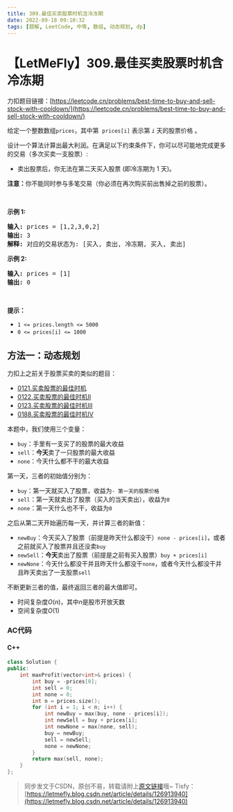 ```yaml
---
title: 309.最佳买卖股票时机含冷冻期
date: 2022-09-18 09:10:32
tags: [题解, LeetCode, 中等, 数组, 动态规划, dp]
---
```


# 【LetMeFly】309.最佳买卖股票时机含冷冻期

力扣题目链接：[https://leetcode.cn/problems/best-time-to-buy-and-sell-stock-with-cooldown/](https://leetcode.cn/problems/best-time-to-buy-and-sell-stock-with-cooldown/)

<p>给定一个整数数组<meta charset="UTF-8" /><code>prices</code>，其中第&nbsp;<em>&nbsp;</em><code>prices[i]</code>&nbsp;表示第&nbsp;<code><em>i</em></code>&nbsp;天的股票价格 。​</p>

<p>设计一个算法计算出最大利润。在满足以下约束条件下，你可以尽可能地完成更多的交易（多次买卖一支股票）:</p>

<ul>
	<li>卖出股票后，你无法在第二天买入股票 (即冷冻期为 1 天)。</li>
</ul>

<p><strong>注意：</strong>你不能同时参与多笔交易（你必须在再次购买前出售掉之前的股票）。</p>

<p>&nbsp;</p>

<p><strong>示例 1:</strong></p>

<pre>
<strong>输入:</strong> prices = [1,2,3,0,2]
<strong>输出: </strong>3 
<strong>解释:</strong> 对应的交易状态为: [买入, 卖出, 冷冻期, 买入, 卖出]</pre>

<p><strong>示例 2:</strong></p>

<pre>
<strong>输入:</strong> prices = [1]
<strong>输出:</strong> 0
</pre>

<p>&nbsp;</p>

<p><strong>提示：</strong></p>

<ul>
	<li><code>1 &lt;= prices.length &lt;= 5000</code></li>
	<li><code>0 &lt;= prices[i] &lt;= 1000</code></li>
</ul>


    
## 方法一：动态规划

力扣上之前关于股票买卖的类似的题目：

+ [0121.买卖股票的最佳时机](https://leetcode.letmefly.xyz/2022/07/19/LeetCode%200121.%E4%B9%B0%E5%8D%96%E8%82%A1%E7%A5%A8%E7%9A%84%E6%9C%80%E4%BD%B3%E6%97%B6%E6%9C%BA/)
+ [0122.买卖股票的最佳时机II](https://leetcode.letmefly.xyz/2022/07/19/LeetCode%200122.%E4%B9%B0%E5%8D%96%E8%82%A1%E7%A5%A8%E7%9A%84%E6%9C%80%E4%BD%B3%E6%97%B6%E6%9C%BAII/)
+ [0123.买卖股票的最佳时机III](https://leetcode.letmefly.xyz/2022/07/20/LeetCode%200123.%E4%B9%B0%E5%8D%96%E8%82%A1%E7%A5%A8%E7%9A%84%E6%9C%80%E4%BD%B3%E6%97%B6%E6%9C%BAIII/)
+ [0188.买卖股票的最佳时机IV](https://leetcode.letmefly.xyz/2022/08/12/LeetCode%200188.%E4%B9%B0%E5%8D%96%E8%82%A1%E7%A5%A8%E7%9A%84%E6%9C%80%E4%BD%B3%E6%97%B6%E6%9C%BAIV/)


本题中，我们使用三个变量：

+ ```buy```：手里有一支买了的股票的最大收益
+ ```sell```：**今天**卖了一只股票的最大收益
+ ```none```：今天什么都不干的最大收益

第一天，三者的初始值分别为：

+ ```buy```：第一天就买入了股票，收益为```- 第一天的股票价格```
+ ```sell```：第一天就卖出了股票（买入的当天卖出），收益为```0```
+ ```none```：第一天什么也不干，收益为```0```

之后从第二天开始遍历每一天，并计算三者的新值：
+ ```newBuy```：今天买入了股票（前提是昨天什么都没干）```none - prices[i]```，或者之前就买入了股票并且还没卖```buy```
+ ```newSell```：**今天**卖出了股票（前提是之前有买入股票）```buy + prices[i]```
+ ```newNone```：今天什么都没干并且昨天什么都没干```none```，或者今天什么都没干并且昨天卖出了一支股票```sell```

不断更新三者的值，最终返回三者的最大值即可。


+ 时间复杂度$O(n)$，其中$n$是股市开放天数
+ 空间复杂度$O(1)$

### AC代码

#### C++

```cpp
class Solution {
public:
    int maxProfit(vector<int>& prices) {
        int buy = -prices[0];
        int sell = 0;
        int none = 0;
        int n = prices.size();
        for (int i = 1; i < n; i++) {
            int newBuy = max(buy, none - prices[i]);
            int newSell = buy + prices[i];
            int newNone = max(none, sell);
            buy = newBuy;
            sell = newSell;
            none = newNone;
        }
        return max(sell, none);
    }
};
```

> 同步发文于CSDN，原创不易，转载请附上[原文链接](https://leetcode.letmefly.xyz/2022/09/18/LeetCode%200309.%E6%9C%80%E4%BD%B3%E4%B9%B0%E5%8D%96%E8%82%A1%E7%A5%A8%E6%97%B6%E6%9C%BA%E5%90%AB%E5%86%B7%E5%86%BB%E6%9C%9F/)哦~
> Tisfy：[https://letmefly.blog.csdn.net/article/details/126913940](https://letmefly.blog.csdn.net/article/details/126913940)

